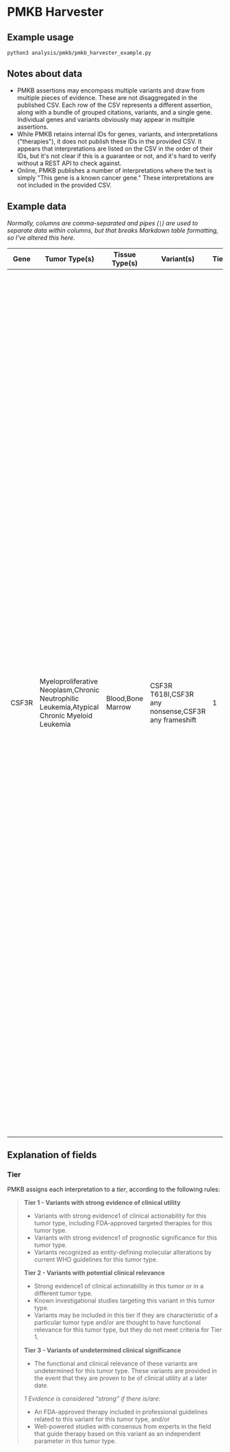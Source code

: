 # PMKB Harvester

## Example usage

```shell
python3 analysis/pmkb/pmkb_harvester_example.py
```

## Notes about data

* PMKB assertions may encompass multiple variants and draw from multiple pieces of evidence. These are not disaggregated in the published CSV. Each row of the CSV represents a different assertion, along with a bundle of grouped citations, variants, and a single gene. Individual genes and variants obviously may appear in multiple assertions.
* While PMKB retains internal IDs for genes, variants, and interpretations ("therapies"), it does not publish these IDs in the provided CSV. It appears that interpretations are listed on the CSV in the order of their IDs, but it's not clear if this is a guarantee or not, and it's hard to verify without a REST API to check against.
* Online, PMKB publishes a number of interpretations where the text is simply "This gene is a known cancer gene." These interpretations are not included in the provided CSV.

## Example data

*Normally, columns are comma-separated and pipes (`|`) are used to separate data within columns, but that breaks Markdown table formatting, so I've altered this here.*

Gene | Tumor Type(s) | Tissue Type(s) | Variant(s) | Tier | Interpretations | Citations
--- | --- | --- | --- | --- | --- | ---
CSF3R | Myeloproliferative Neoplasm,Chronic Neutrophilic Leukemia,Atypical Chronic Myeloid Leukemia | Blood,Bone Marrow | CSF3R T618I,CSF3R any nonsense,CSF3R any frameshift | 1 | The activating missense membrane-proximal mutation in CSF3R (p.T618I) has been reported to occur in approximately 83% of cases of chronic neutrophilic leukemia; some reports indicate this mutation may be present in cases of atypical chronic myeloid leukemia as well.   The CS3R T618I mutation has been associated with response to JAK2 inhibitors but not dasatinib.  A germline activating CSF3R mutation (p. T617N) has been described in autosomal dominant hereditary neutrophilia associated with splenomegaly and increased circulating CD34-positive myeloid progenitors.  Nonsense and/or frameshift somatic mutations truncating the cytoplasmic domain of CSF3R have been described in approximately 40% of patients with severe congenital neutropenia and in the context of mutations in other genes may be associated with  progression to acute myeloid leukemia.  These activating truncating mutations have also been found in patients with chronic neutrophilic leukemia or atypical chronic myeloid leukemia. Some of these cytoplasmic truncating mutations have been associated with responses to dasatinib but not JAK2 inhibitors. | "Pardanani A, et al. CSF3R T618I is a highly prevalent and specific mutation in chronic neutrophilic leukemia. Leukemia 2013;27(9):1870-3,Maxson JE, et al. Oncogenic CSF3R mutations in chronic neutrophilic leukemia and atypical CML. N Engl J Med 2013;368(19):1781-90,Plo I, et al. An activating mutation in the CSF3R gene induces a hereditary chronic neutrophilia. J Exp Med 2009;206(8):1701-7"

## Explanation of fields

### Tier

PMKB assigns each interpretation to a *tier*, according to the following rules:

> **Tier 1 - Variants with strong evidence of clinical utility**
>
> * Variants with strong evidence1 of clinical actionability for this tumor type, including FDA-approved targeted therapies for this tumor type.
> * Variants with strong evidence1 of prognostic significance for this tumor type.
> * Variants recognized as entity-defining molecular alterations by current WHO guidelines for this tumor type.
>
> **Tier 2 - Variants with potential clinical relevance**
>
> * Strong evidence1 of clinical actionability in this tumor or in a different tumor type.
> * Known investigational studies targeting this variant in this tumor type.
> * Variants may be included in this tier if they are characteristic of a particular tumor type and/or are thought to have functional relevance for this tumor type, but they do not meet criteria for Tier 1.
>
> **Tier 3 - Variants of undetermined clinical significance**
>
> * The functional and clinical relevance of these variants are undetermined for this tumor type. These variants are provided in the event that they are proven to be of clinical utility at a later date.
>
> *1 Evidence is considered “strong” if there is/are*:
>
> * An FDA-approved therapy included in professional guidelines related to this variant for this tumor type, and/or
> * Well-powered studies with consensus from experts in the field that guide therapy based on this variant as an independent parameter in this tumor type.
